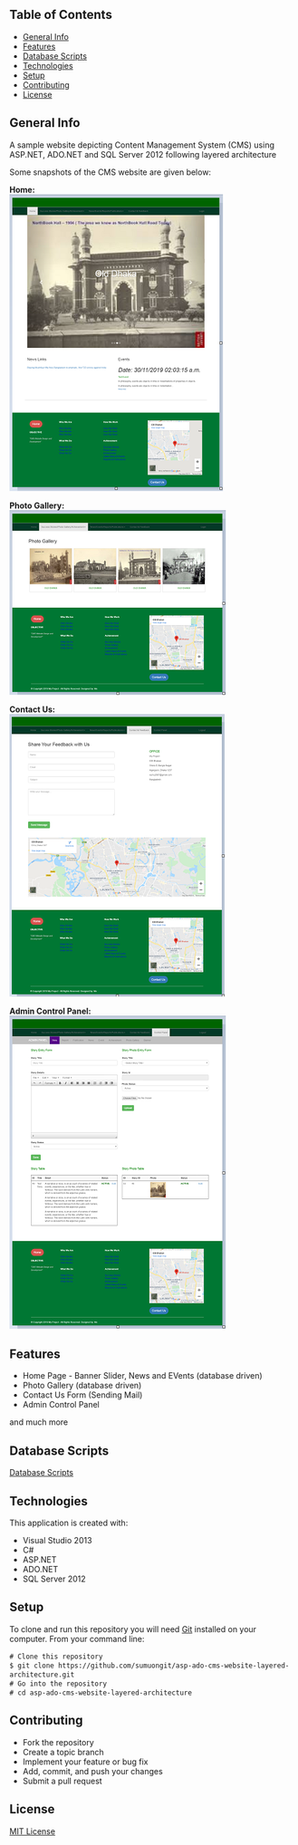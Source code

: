 ## Table of Contents
* [General Info](#general-info)
* [Features](#features)
* [Database Scripts](#database-scripts)
* [Technologies](#technologies)
* [Setup](#setup)
* [Contributing](#contributing)
* [License](#license)

## General Info
A sample website depicting Content Management System (CMS) using ASP.NET, ADO.NET and SQL Server 2012 following layered architecture

Some snapshots of the CMS website are given below:

**Home:**<br/>
![Home Page](https://github.com/sumuongit/asp-ado-cms-website-layered-architecture/blob/master/CMS_Website/images/home_page.png)

**Photo Gallery:**<br/>
![Photo Gallery](https://github.com/sumuongit/asp-ado-cms-website-layered-architecture/blob/master/CMS_Website/images/photo_gallery.png)

**Contact Us:**<br/>
![Contact Us Form](https://github.com/sumuongit/asp-ado-cms-website-layered-architecture/blob/master/CMS_Website/images/contact_us.png)

**Admin Control Panel:**<br/>
![Admin Control Panel](https://github.com/sumuongit/asp-ado-cms-website-layered-architecture/blob/master/CMS_Website/images/admin_panel.png)

## Features
* Home Page - Banner Slider, News and EVents (database driven)
* Photo Gallery (database driven)
* Contact Us Form (Sending Mail)  
* Admin Control Panel

and much more

## Database Scripts
[Database Scripts](https://github.com/sumuongit/asp-ado-cms-website-layered-architecture/tree/master/CMS_Website/Database)
	
## Technologies
This application is created with:
* Visual Studio 2013
* C# 
* ASP.NET
* ADO.NET
* SQL Server 2012
	
## Setup
To clone and run this repository you will need [Git](https://git-scm.com/) installed on your computer. From your command line:

```
# Clone this repository
$ git clone https://github.com/sumuongit/asp-ado-cms-website-layered-architecture.git
# Go into the repository
# cd asp-ado-cms-website-layered-architecture
```

## Contributing
* Fork the repository
* Create a topic branch
* Implement your feature or bug fix
* Add, commit, and push your changes
* Submit a pull request

## License
[MIT License](https://github.com/sumuongit/asp-ado-cms-website-layered-architecture/blob/master/LICENSE)
